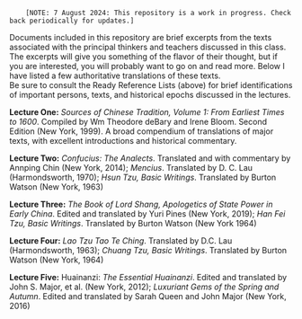         [NOTE: 7 August 2024: This repository is a work in progress. Check back periodically for updates.]

Documents included in this repository are brief excerpts from the texts associated with the principal thinkers and teachers discussed in this class.  The excerpts will give you something of the flavor of their thought, but if you are interested, you will probably want to go on and read more.  Below I have listed a few authoritative translations of these texts.  
Be sure to consult the Ready Reference Lists (above) for brief identifications of important persons, texts, and historical epochs discussed in the lectures. 

**Lecture One:** _Sources of Chinese Tradition, Volume 1: From Earliest Times to 1600_.  Compiled by Wm Theodore deBary and Irene Bloom.  Second Edition (New York, 1999).  A broad compendium of translations of major texts, with excellent introductions and historical commentary.

**Lecture Two:** _Confucius: The Analects_. Translated and with commentary by Annping Chin (New York, 2014);  _Mencius_. Translated by D. C. Lau (Harmondsworth, 1970); _Hsun Tzu, Basic Writings_. Translated by Burton Watson (New York, 1963) 

**Lecture Three:** _The Book of Lord Shang, Apologetics of State Power in Early China_. Edited and translated by Yuri Pines (New York, 2019); _Han Fei Tzu, Basic Writings_.  Translated by Burton Watson (New York 1964)

**Lecture Four:** _Lao Tzu Tao Te Ching_. Translated by D.C. Lau (Harmondsworth, 1963); _Chuang Tzu, Basic Writings_. Translated by Burton Watson (New York, 1964)

**Lecture Five:** Huainanzi: _The Essential Huainanzi_. Edited and translated by John S. Major, et al. (New York, 2012); _Luxuriant Gems of the Spring and Autumn_. Edited and translated by Sarah Queen and John Major (New York, 2016)

